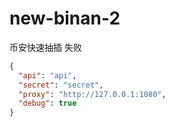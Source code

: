 # new-binan-2

币安快速抽插 失败

```json
{
  "api": "api",
  "secret": "secret",
  "proxy": "http://127.0.0.1:1080",
  "debug": true
}
```